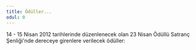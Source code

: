 ```yaml
---
title: Ödüller...
odul: 0
---
```


14 - 15 Nisan 2012 tarihlerinde düzenlenecek olan 23 Nisan Ödüllü Satranç Şenliği'nde dereceye girenlere verilecek ödüller:
